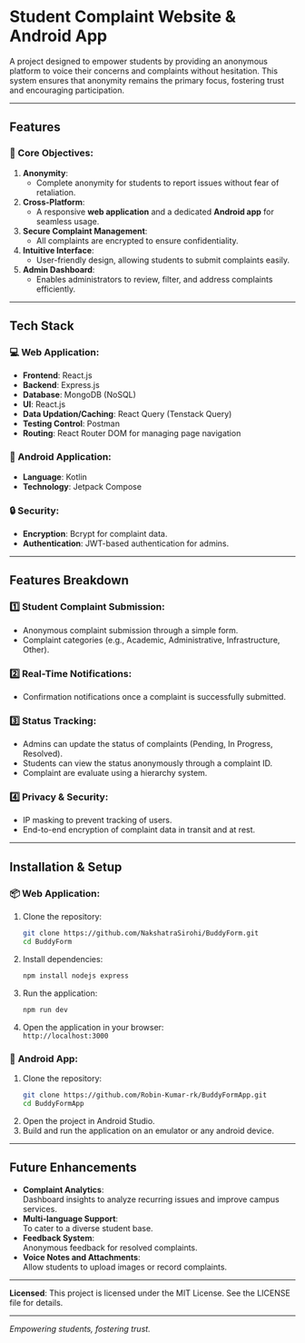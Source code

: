 # Student Complaint Website & Android App  
A project designed to empower students by providing an anonymous platform to voice their concerns and complaints without hesitation. This system ensures that anonymity remains the primary focus, fostering trust and encouraging participation.

---

## Features  
### 🎯 Core Objectives:  
1. **Anonymity**:  
   - Complete anonymity for students to report issues without fear of retaliation.  
2. **Cross-Platform**:  
   - A responsive **web application** and a dedicated **Android app** for seamless usage.  
3. **Secure Complaint Management**:  
   - All complaints are encrypted to ensure confidentiality.  
4. **Intuitive Interface**:  
   - User-friendly design, allowing students to submit complaints easily.  
5. **Admin Dashboard**:  
   - Enables administrators to review, filter, and address complaints efficiently.  

---

## Tech Stack  
### 💻 Web Application:  
- **Frontend**: React.js 
- **Backend**: Express.js
- **Database**: MongoDB (NoSQL)
- **UI**: React.js
- **Data Updation/Caching**: React Query (Tenstack Query)
- **Testing Control**: Postman
- **Routing**: React Router DOM for managing page navigation

### 📱 Android Application:  
- **Language**: Kotlin
- **Technology**: Jetpack Compose

### 🔒 Security:  
- **Encryption**: Bcrypt for complaint data.  
- **Authentication**: JWT-based authentication for admins.  

---

## Features Breakdown  

### 1️⃣ **Student Complaint Submission**:  
- Anonymous complaint submission through a simple form.  
- Complaint categories (e.g., Academic, Administrative, Infrastructure, Other).  

### 2️⃣ **Real-Time Notifications**:  
- Confirmation notifications once a complaint is successfully submitted.  

### 3️⃣ **Status Tracking**:  
- Admins can update the status of complaints (Pending, In Progress, Resolved).  
- Students can view the status anonymously through a complaint ID.
- Complaint are evaluate using a hierarchy system.

### 4️⃣ **Privacy & Security**:  
- IP masking to prevent tracking of users.  
- End-to-end encryption of complaint data in transit and at rest.  

---

## Installation & Setup  

### 📦 **Web Application**:  
1. Clone the repository:  
   ```bash  
   git clone https://github.com/NakshatraSirohi/BuddyForm.git  
   cd BuddyForm
   ```  
2. Install dependencies:  
   ```bash  
   npm install nodejs express 
   ```  

3. Run the application:  
   ```bash  
   npm run dev
   ```  
4. Open the application in your browser:  
   `http://localhost:3000`  

### 📱 **Android App**:  
1. Clone the repository:  
   ```bash  
   git clone https://github.com/Robin-Kumar-rk/BuddyFormApp.git
   cd BuddyFormApp
   ```  
2. Open the project in Android Studio.  
3. Build and run the application on an emulator or any android device.  

---

## Future Enhancements  

- **Complaint Analytics**:  
  Dashboard insights to analyze recurring issues and improve campus services.  
- **Multi-language Support**:  
  To cater to a diverse student base.  
- **Feedback System**:  
  Anonymous feedback for resolved complaints.  
- **Voice Notes and Attachments**:  
  Allow students to upload images or record complaints.  

---  

**Licensed**: This project is licensed under the MIT License. See the LICENSE file for details.

---
*Empowering students, fostering trust.*  
